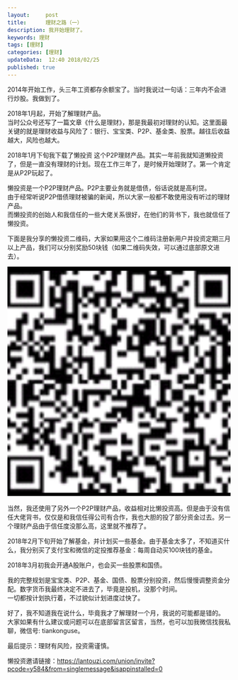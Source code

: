 ```yaml
---   
layout:     post  
title:      理财之路（一）
description: 我开始理财了。  
keywords: 理财  
tags: [理财]  
categories: [理财]  
updateData:  12:40 2018/02/25
published: true  
---  
```

  

  
2014年开始工作，头三年工资都存余额宝了。当时我说过一句话：三年内不会进行炒股。我做到了。  


2018年1月起，开始了解理财产品。  
当时公众号还写了一篇文章《什么是理财》，那是我最初对理财的认知。这里面最关键的就是理财收益与风险了：银行、宝宝类、P2P、基金类、股票。越往后收益越大，风险也越大。  


2018年1月下旬我下载了懒投资 这个P2P理财产品。其实一年前我就知道懒投资了，但是一直没有理财的计划。现在工作三年了，是时候开始理财了。第一个肯定是从P2P玩起了。  


<red>懒投资是一个P2P理财产品。P2P主要业务就是借债，俗话说就是高利贷。</red>  
由于经常听说P2P借债理财被骗的新闻，所以大家一般都不敢使用没有听过的理财产品。  
而懒投资的创始人和我信任的一些大佬关系很好，在他们的背书下，我也就信任了懒投资。  


下面是我分享的懒投资二维码，大家如果用这个二维码注册新用户并投资定期三月以上产品，我们可以分别奖励50块钱（如果二维码失效，可以通过底部原文进去）。  

![](/images/2018/02/20180225114800.jpg)  


当然，我还使用了另外一个P2P理财产品，收益相对比懒投资高。但是由于没有信任大佬背书，仅仅是和我信任得公司有合作，我也大胆的投了部分资金过去。另一个理财产品由于信任度没那么高，这里就不推荐了。  


2018年2月下旬开始了解基金，并计划买一些基金。由于基金太多了，不知道买什么，我分别买了支付宝和微信的定投推荐基金：每周自动买100块钱的基金。  
  
  
2018年3月初我会开通A股账户，也会买一些股票和国债。  


<red>我的完整规划是宝宝类、P2P、基金、国债、股票分别投资，然后慢慢调整资金分配。</red>数字货币我最终决定不进去了，毕竟是投机，没那个时间。  
一切都按计划执行着，不过貌似计划进度过快了。  


好了，我不知道我在说什么，毕竟我才了解理财一个月，我说的可能都是错的。  
<red>大家如果有什么建议或问题可以在底部留言区留言</red>，当然，也可以加我微信找我私聊，<red>微信号: tiankonguse</red>。  

最后提示：<red>理财有风险，投资需谨慎</red>。  

懒投资邀请链接：https://lantouzi.com/union/invite?pcode=y584&from=singlemessage&isappinstalled=0 



  

